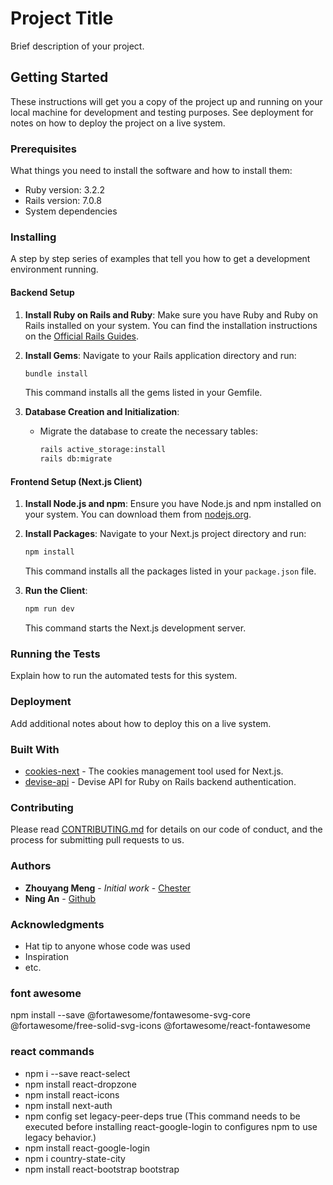 # Project Title

Brief description of your project.

## Getting Started

These instructions will get you a copy of the project up and running on your local machine for development and testing purposes. See deployment for notes on how to deploy the project on a live system.

### Prerequisites

What things you need to install the software and how to install them:

- Ruby version: 3.2.2
- Rails version: 7.0.8
- System dependencies

### Installing

A step by step series of examples that tell you how to get a development environment running.

#### Backend Setup

1. **Install Ruby on Rails and Ruby**: Make sure you have Ruby and Ruby on Rails installed on your system. You can find the installation instructions on the [Official Rails Guides](https://guides.rubyonrails.org/getting_started.html#creating-a-new-rails-project-installing-rails).

2. **Install Gems**: Navigate to your Rails application directory and run:

   ```bash
   bundle install
   ```

   This command installs all the gems listed in your Gemfile.

3. **Database Creation and Initialization**:

   - Migrate the database to create the necessary tables:

     ```bash
     rails active_storage:install
     rails db:migrate
     ```

#### Frontend Setup (Next.js Client)

1. **Install Node.js and npm**: Ensure you have Node.js and npm installed on your system. You can download them from [nodejs.org](https://nodejs.org/).

2. **Install Packages**: Navigate to your Next.js project directory and run:

   ```bash
   npm install
   ```

   This command installs all the packages listed in your `package.json` file.

3. **Run the Client**:

   ```bash
   npm run dev
   ```

   This command starts the Next.js development server.

### Running the Tests

Explain how to run the automated tests for this system.

### Deployment

Add additional notes about how to deploy this on a live system.

### Built With

- [cookies-next](https://www.npmjs.com/package/cookies-next) - The cookies management tool used for Next.js.
- [devise-api](https://github.com/nejdetkadir/devise-api) - Devise API for Ruby on Rails backend authentication.

### Contributing

Please read [CONTRIBUTING.md](#) for details on our code of conduct, and the process for submitting pull requests to us.

### Authors

- **Zhouyang Meng** - _Initial work_ - [Chester](https://github.com/YuyakeSys)
- **Ning An** - [Github](https://github.com/Annedrew)

### Acknowledgments

- Hat tip to anyone whose code was used
- Inspiration
- etc.

### font awesome

npm install --save @fortawesome/fontawesome-svg-core @fortawesome/free-solid-svg-icons @fortawesome/react-fontawesome

### react commands

- npm i --save react-select
- npm install react-dropzone
- npm install react-icons
- npm install next-auth
- npm config set legacy-peer-deps true (This command needs to be executed before installing react-google-login to configures npm to use legacy behavior.)
- npm install react-google-login
- npm i country-state-city
- npm install react-bootstrap bootstrap
